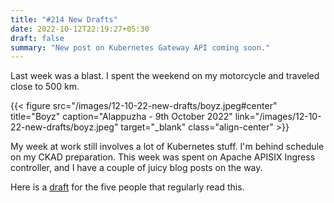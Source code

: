 ```yaml
---
title: "#214 New Drafts"
date: 2022-10-12T22:19:27+05:30
draft: false
summary: "New post on Kubernetes Gateway API coming soon."
---
```


Last week was a blast. I spent the weekend on my motorcycle and traveled close to 500 km.

{{< figure src="/images/12-10-22-new-drafts/boyz.jpeg#center" title="Boyz" caption="Alappuzha - 9th October 2022" link="/images/12-10-22-new-drafts/boyz.jpeg" target="_blank" class="align-center" >}}

My week at work still involves a lot of Kubernetes stuff. I'm behind schedule on my CKAD preparation. This week was spent on Apache APISIX Ingress controller, and I have a couple of juicy blog posts on the way.

Here is a [draft](https://deploy-preview-42--navendu.netlify.app/posts/gateway-vs-ingress-api) for the five people that regularly read this.
